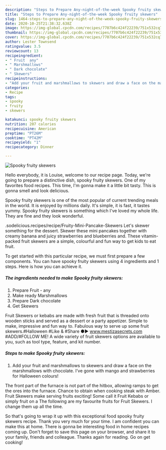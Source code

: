 ```yaml
---
description: "Steps to Prepare Any-night-of-the-week Spooky fruity skewers"
title: "Steps to Prepare Any-night-of-the-week Spooky fruity skewers"
slug: 1464-steps-to-prepare-any-night-of-the-week-spooky-fruity-skewers
date: 2020-10-25T21:38:32.638Z
image: https://img-global.cpcdn.com/recipes/7707b6c424f22239/751x532cq70/spooky-fruity-skewers-recipe-main-photo.jpg
thumbnail: https://img-global.cpcdn.com/recipes/7707b6c424f22239/751x532cq70/spooky-fruity-skewers-recipe-main-photo.jpg
cover: https://img-global.cpcdn.com/recipes/7707b6c424f22239/751x532cq70/spooky-fruity-skewers-recipe-main-photo.jpg
author: Lester Townsend
ratingvalue: 3.5
reviewcount: 13
recipeingredient:
- " Fruit  any"
- " Marshmallows"
- " Dark chocolate"
- " Skewers"
recipeinstructions:
- "Add your fruit and marshmallows to skewers and draw a face on the marshmallows with chocolate. I’ve gone with mango and strawberries for Halloween colours!"
categories:
- Recipe
tags:
- spooky
- fruity
- skewers

katakunci: spooky fruity skewers 
nutrition: 207 calories
recipecuisine: American
preptime: "PT26M"
cooktime: "PT42M"
recipeyield: "1"
recipecategory: Dinner

---
```



![Spooky fruity skewers](https://img-global.cpcdn.com/recipes/7707b6c424f22239/751x532cq70/spooky-fruity-skewers-recipe-main-photo.jpg)

Hello everybody, it is Louise, welcome to our recipe page. Today, we're going to prepare a distinctive dish, spooky fruity skewers. One of my favorites food recipes. This time, I'm gonna make it a little bit tasty. This is gonna smell and look delicious.

Spooky fruity skewers is one of the most popular of current trending meals in the world. It is enjoyed by millions daily. It's simple, it is fast, it tastes yummy. Spooky fruity skewers is something which I've loved my whole life. They are fine and they look wonderful.

.sodelicious.recipes/recipe/Fruity-Mini-Pancake-Skewers Let&#39;s skewer something for the dessert. Skewer these mini pancakes together with creamy banana and juicy strawberries and blueberries and. These vitamin-packed fruit skewers are a simple, colourful and fun way to get kids to eat fruit.


To get started with this particular recipe, we must first prepare a few components. You can have spooky fruity skewers using 4 ingredients and 1 steps. Here is how you can achieve it.

<!--inarticleads1-->

##### The ingredients needed to make Spooky fruity skewers:

1. Prepare  Fruit - any
1. Make ready  Marshmallows
1. Prepare  Dark chocolate
1. Get  Skewers


Fruit Skewers or kebabs are made with fresh fruit that is threaded onto wooden sticks and served as a dessert or a party appetizer. Simple to make, impressive and fun way to. Fabulous way to serve up some fruit skewers.#Halloween #Like &amp; #Share ●► www.mestizasecrets.com #ADD/#FOLLOW ME! A wide variety of fruit skewers options are available to you, such as tool type, feature, and kit number. 

<!--inarticleads2-->

##### Steps to make Spooky fruity skewers:

1. Add your fruit and marshmallows to skewers and draw a face on the marshmallows with chocolate. I’ve gone with mango and strawberries for Halloween colours!


The front part of the furnace is not part of the hitbox, allowing ramps to get the ores into the furnace. Chance to obtain when cooking steak with Amber. Fruit Skewers make serving fruits exciting! Some call it Fruit Kebabs or simply fruit on a The following are my favourite fruits for Fruit Skewers. I change them up all the time. 

So that's going to wrap it up with this exceptional food spooky fruity skewers recipe. Thank you very much for your time. I am confident you can make this at home. There is gonna be interesting food in home recipes coming up. Don't forget to save this page on your browser, and share it to your family, friends and colleague. Thanks again for reading. Go on get cooking!
